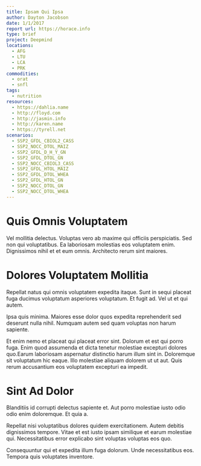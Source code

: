 ```yaml
---
title: Ipsam Qui Ipsa
author: Dayton Jacobson
date: 1/1/2017
report url: https://horace.info
type: brief
project: Deepmind
locations:
  - AFG
  - LTU
  - LCA
  - PRK
commodities:
  - orat
  - snfl
tags:
  - nutrition
resources:
  - https://dahlia.name
  - http://floyd.com
  - http://jasmin.info
  - http://karen.name
  - https://tyrell.net
scenarios:
  - SSP2_GFDL_CBIOL2_CASS
  - SSP2_NOCC_DTOL_MAIZ
  - SSP2_GFDL_D_H_Y_GN
  - SSP2_GFDL_DTOL_GN
  - SSP2_NOCC_CBIOL3_CASS
  - SSP2_GFDL_HTOL_MAIZ
  - SSP2_GFDL_DTOL_WHEA
  - SSP2_GFDL_HTOL_GN
  - SSP2_NOCC_DTOL_GN
  - SSP2_NOCC_DTOL_WHEA
---
```

# Quis Omnis Voluptatem
Vel mollitia delectus. Voluptas vero ab maxime qui officiis perspiciatis. Sed non qui voluptatibus. Ea laboriosam molestias eos voluptatem enim. Dignissimos nihil et et eum omnis. Architecto rerum sint maiores.

# Dolores Voluptatem Mollitia
Repellat natus qui omnis voluptatem expedita itaque. Sunt in sequi placeat fuga ducimus voluptatum asperiores voluptatum. Et fugit ad. Vel ut et qui autem.
 Ipsa quis minima. Maiores esse dolor quos expedita reprehenderit sed deserunt nulla nihil. Numquam autem sed quam voluptas non harum sapiente.
 Et enim nemo et placeat qui placeat error sint. Dolorum et est qui porro fuga. Enim quod assumenda et dicta tenetur molestiae excepturi dolores quo.Earum laboriosam aspernatur distinctio harum illum sint in. Doloremque sit voluptatum hic eaque. Illo molestiae aliquam dolorem ut ut aut. Quis rerum accusantium eos voluptatem excepturi ea impedit.

# Sint Ad Dolor
Blanditiis id corrupti delectus sapiente et. Aut porro molestiae iusto odio odio enim doloremque. Et quia a.
 Repellat nisi voluptatibus dolores quidem exercitationem. Autem debitis dignissimos tempore. Vitae et est iusto ipsam similique et earum molestiae qui. Necessitatibus error explicabo sint voluptas voluptas eos quo.
 Consequuntur qui et expedita illum fuga dolorum. Unde necessitatibus eos. Tempora quis voluptates inventore.
